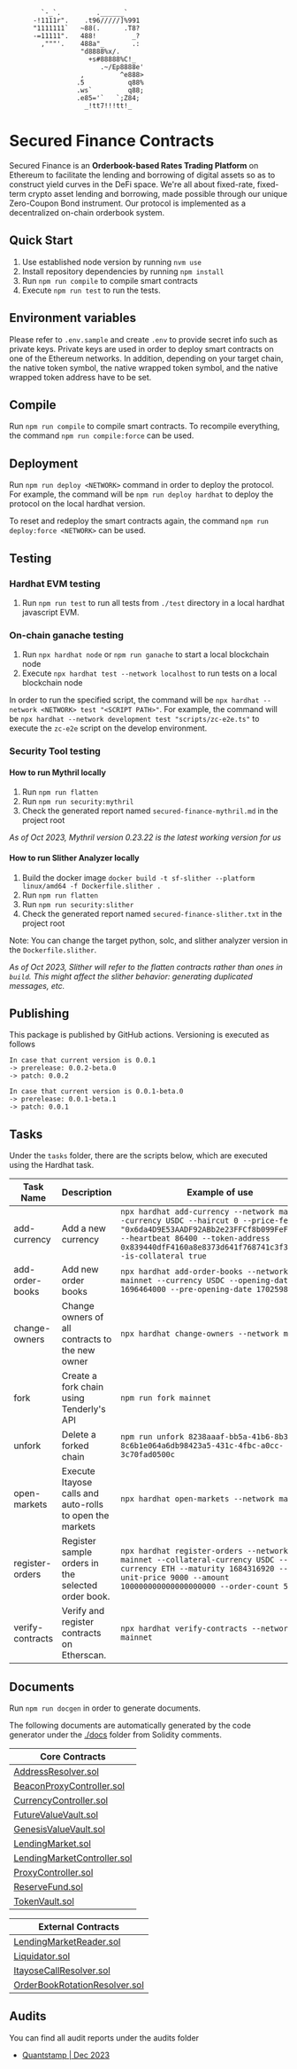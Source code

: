 ```
        `-_`.         .______`
      -!1111r".    .t96/////]%991
      "1111111`   ~88(.      .T8?
      -=11111".   488!         _?
        ,"""'.    488a"_       .:
                  "d8888%x/.
                    +s#88888%C!_
                       .~/Ep8888e'
                  ,         ^e888>
                 .5           q88%
                 .ws`         q88;
                 .e85='`   `;Z84;
                   _!tt7!!!tt!_
```

# Secured Finance Contracts

Secured Finance is an **Orderbook-based Rates Trading Platform** on Ethereum to facilitate the lending and borrowing of digital assets so as to construct yield curves in the DeFi space. We're all about fixed-rate, fixed-term crypto asset lending and borrowing, made possible through our unique Zero-Coupon Bond instrument. Our protocol is implemented as a decentralized on-chain orderbook system.

## Quick Start

1. Use established node version by running `nvm use`
2. Install repository dependencies by running `npm install`
3. Run `npm run compile` to compile smart contracts
4. Execute `npm run test` to run the tests.

## Environment variables

Please refer to `.env.sample` and create `.env` to provide secret info such as private keys.
Private keys are used in order to deploy smart contracts on one of the Ethereum networks.
In addition, depending on your target chain, the native token symbol, the native wrapped token symbol, and the native wrapped token address have to be set.

## Compile

Run `npm run compile` to compile smart contracts.
To recompile everything, the command `npm run compile:force` can be used.

## Deployment

Run `npm run deploy <NETWORK>` command in order to deploy the protocol.
For example, the command will be `npm run deploy hardhat` to deploy the protocol on the local hardhat version.

To reset and redeploy the smart contracts again, the command `npm run deploy:force <NETWORK>` can be used.

## Testing

### Hardhat EVM testing

1. Run `npm run test` to run all tests from `./test` directory in a local hardhat javascript EVM.

### On-chain ganache testing

1. Run `npx hardhat node` or `npm run ganache` to start a local blockchain node
2. Execute `npx hardhat test --network localhost` to run tests on a local blockchain node

In order to run the specified script, the command will be `npx hardhat --network <NETWORK> test "<SCRIPT PATH>"`.
For example, the command will be `npx hardhat --network development test "scripts/zc-e2e.ts"` to execute the `zc-e2e` script on the develop environment.

### Security Tool testing

#### How to run Mythril locally

1. Run `npm run flatten`
2. Run `npm run security:mythril`
3. Check the generated report named `secured-finance-mythril.md` in the project root

_As of Oct 2023, Mythril version 0.23.22 is the latest working version for us_

#### How to run Slither Analyzer locally

1. Build the docker image `docker build -t sf-slither --platform linux/amd64 -f Dockerfile.slither .`
2. Run `npm run flatten`
3. Run `npm run security:slither`
4. Check the generated report named `secured-finance-slither.txt` in the project root

Note: You can change the target python, solc, and slither analyzer version in the `Dockerfile.slither`.

_As of Oct 2023, Slither will refer to the flatten contracts rather than ones in `build`. This might affect the slither behavior: generating duplicated messages, etc._

## Publishing

This package is published by GitHub actions. Versioning is executed as follows

```
In case that current version is 0.0.1
-> prerelease: 0.0.2-beta.0
-> patch: 0.0.2

In case that current version is 0.0.1-beta.0
-> prerelease: 0.0.1-beta.1
-> patch: 0.0.1
```

## Tasks

Under the `tasks` folder, there are the scripts below, which are executed using the Hardhat task.

| Task Name        | Description                                              | Example of use                                                                                                                                                                                                                        |
| ---------------- | -------------------------------------------------------- | ------------------------------------------------------------------------------------------------------------------------------------------------------------------------------------------------------------------------------------- |
| add-currency     | Add a new currency                                       | `npx hardhat add-currency --network mainnet --currency USDC --haircut 0 --price-feeds "0x6da4D9E53AADF92ABb2e23FFCf8b099FeF08AB84" --heartbeat 86400 --token-address 0x839440dfF4160a8e8373d641f768741c3f3c9932 --is-collateral true` |
| add-order-books  | Add new order books                                      | `npx hardhat add-order-books --network mainnet --currency USDC --opening-date 1696464000 --pre-opening-date 1702598400`                                                                                                               |
| change-owners    | Change owners of all contracts to the new owner          | `npx hardhat change-owners --network mainnet`                                                                                                                                                                                         |
| fork             | Create a fork chain using Tenderly's API                 | `npm run fork mainnet`                                                                                                                                                                                                                |
| unfork           | Delete a forked chain                                    | `npm run unfork 8238aaaf-bb5a-41b6-8b3d-8c6b1e064a6db98423a5-431c-4fbc-a0cc-3c70fad0500c`                                                                                                                                             |
| open-markets     | Execute Itayose calls and auto-rolls to open the markets | `npx hardhat open-markets --network mainnet`                                                                                                                                                                                          |
| register-orders  | Register sample orders in the selected order book.       | `npx hardhat register-orders --network mainnet --collateral-currency USDC --market-currency ETH --maturity 1684316920 --mid-unit-price 9000 --amount 100000000000000000000 --order-count 5`                                           |
| verify-contracts | Verify and register contracts on Etherscan.              | `npx hardhat verify-contracts --network mainnet`                                                                                                                                                                                      |

## Documents

Run `npm run docgen` in order to generate documents.

The following documents are automatically generated by the code generator under the [./docs](./docs) folder from Solidity comments.

| Core Contracts                                                            |
| ------------------------------------------------------------------------- |
| [AddressResolver.sol](./docs/protocol/AddressResolver.md)                 |
| [BeaconProxyController.sol](./docs/protocol/BeaconProxyController.md)     |
| [CurrencyController.sol](./docs/protocol/CurrencyController.md)           |
| [FutureValueVault.sol](./docs/protocol/FutureValueVault.md)               |
| [GenesisValueVault.sol](./docs/protocol/GenesisValueVault.md)             |
| [LendingMarket.sol](./docs/protocol/LendingMarket.md)                     |
| [LendingMarketController.sol](./docs/protocol/LendingMarketController.md) |
| [ProxyController.sol](./docs/protocol/ProxyController.md)                 |
| [ReserveFund.sol](./docs/protocol/ReserveFund.md)                         |
| [TokenVault.sol](./docs/protocol/TokenVault.md)                           |

| External Contracts                                                                   |
| ------------------------------------------------------------------------------------ |
| [LendingMarketReader.sol](./docs/external/LendingMarketReader.md)                    |
| [Liquidator.sol](./docs/external/Liquidator.md)                                      |
| [ItayoseCallResolver.sol](./docs/external/gelato/ItayoseCallResolver.md)             |
| [OrderBookRotationResolver.sol](./docs/external/gelato/OrderBookRotationResolver.md) |

## Audits

You can find all audit reports under the audits folder

- [Quantstamp | Dec 2023](./audits/2023-12-Quantstamp.pdf)
